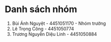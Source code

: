 # Danh sách nhóm
1. Bùi Ánh Nguyệt - 4451051170 - Nhóm trưởng
2. Lê Trọng Công - 4451050774
3. Trương Nguyễn Diệu Linh - 4451050884
